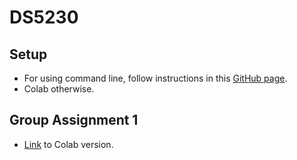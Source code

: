 # DS5230

## Setup
* For using command line, follow instructions in this [GitHub page](https://github.com/ds5110/git-intro/blob/main/setup.md).
* Colab otherwise.

## Group Assignment 1

* [Link](https://colab.research.google.com/drive/186SsqkoZwK0R5gcvTO00hBqIVFs_oFEs?usp=sharing) to Colab version.

